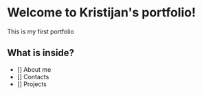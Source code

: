 # Welcome to Kristijan's portfolio!

This is my first portfolio

## What is inside?

- [] About me
- [] Contacts
- [] Projects
